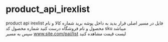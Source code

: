 # product_api_irexlist
product api irexlist
 فایل  در مسیر اصلی قرار بدید به داخل پوشه برید شماره کالا و نام محصول و نام فروشگاه درست کنید 
شماره محصول کد sku میباشد  
سپس به مسیر    www.site.com/pai/list
لیست قیمت مشاهده کنید 
